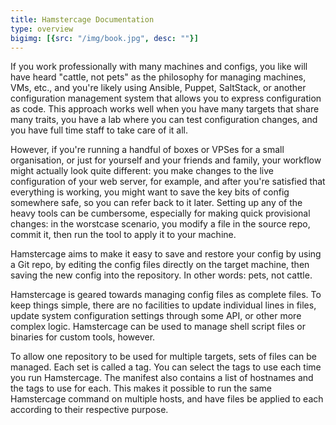 ```yaml
---
title: Hamstercage Documentation
type: overview
bigimg: [{src: "/img/book.jpg", desc: ""}]
---
```

If you work professionally with many machines and configs, you like will have heard "cattle, not pets" as the philosophy for managing machines, VMs, etc., and you're likely using Ansible, Puppet, SaltStack, or another configuration management system that allows you to express configuration as code. This approach works well when you have many targets that share many traits, you have a lab where you can test configuration changes, and you have full time staff to take care of it all.

However, if you're running a handful of boxes or VPSes for a small organisation, or just for yourself and your friends and family, your workflow might actually look quite different: you make changes to the live configuration of your web server, for example, and after you're satisfied that everything is working, you might want to save the key bits of config somewhere safe, so you can refer back to it later. Setting up any of the heavy tools can be cumbersome, especially for making quick provisional changes: in the worstcase scenario, you modify a file in the source repo, commit it, then run the tool to apply it to your machine.

Hamstercage aims to make it easy to save and restore your config by using a Git repo, by editing the config files directly on the target machine, then saving the new config into the repository. In other words: pets, not cattle.

Hamstercage is geared towards managing config files as complete files. To keep things simple, there are no facilities to update individual lines in files, update system configuration settings through some API, or other more complex logic. Hamstercage can be used to manage shell script files or binaries for custom tools, however.

To allow one repository to be used for multiple targets, sets of files can be managed. Each set is called a tag. You can select the tags to use each time you run Hamstercage. The manifest also contains a list of hostnames and the tags to use for each. This makes it possible to run the same Hamstercage command on multiple hosts, and have files be applied to each according to their respective purpose. 
